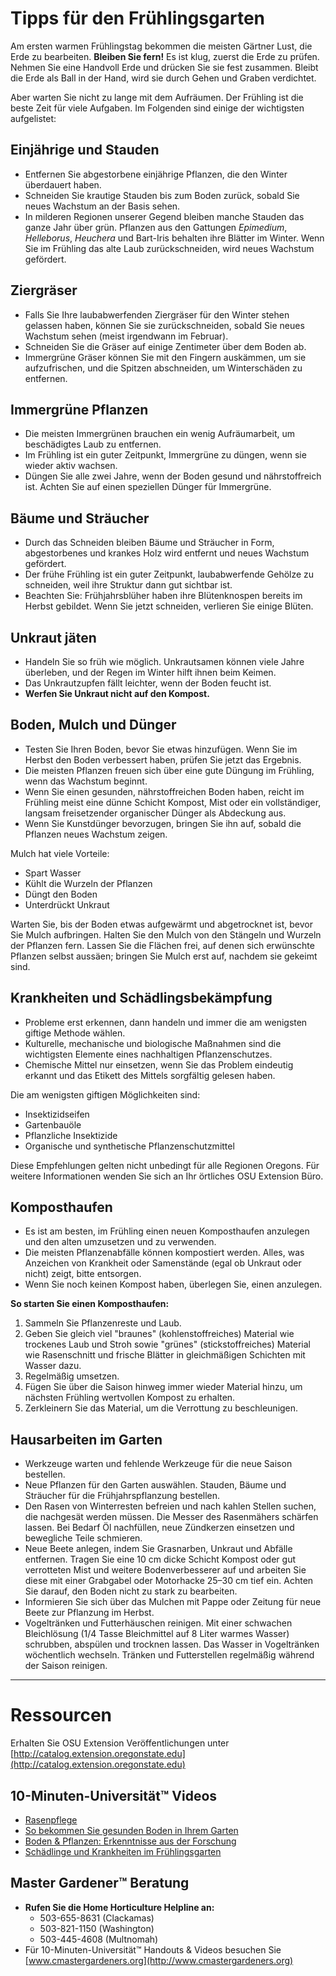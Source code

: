 # Tipps für den Frühlingsgarten

Am ersten warmen Frühlingstag bekommen die meisten Gärtner Lust, die Erde zu bearbeiten. **Bleiben Sie fern!** Es ist klug, zuerst die Erde zu prüfen. Nehmen Sie eine Handvoll Erde und drücken Sie sie fest zusammen. Bleibt die Erde als Ball in der Hand, wird sie durch Gehen und Graben verdichtet.

Aber warten Sie nicht zu lange mit dem Aufräumen. Der Frühling ist die beste Zeit für viele Aufgaben. Im Folgenden sind einige der wichtigsten aufgelistet:

## Einjährige und Stauden

- Entfernen Sie abgestorbene einjährige Pflanzen, die den Winter überdauert haben.
- Schneiden Sie krautige Stauden bis zum Boden zurück, sobald Sie neues Wachstum an der Basis sehen.
- In milderen Regionen unserer Gegend bleiben manche Stauden das ganze Jahr über grün. Pflanzen aus den Gattungen *Epimedium*, *Helleborus*, *Heuchera* und Bart-Iris behalten ihre Blätter im Winter. Wenn Sie im Frühling das alte Laub zurückschneiden, wird neues Wachstum gefördert.

## Ziergräser

- Falls Sie Ihre laubabwerfenden Ziergräser für den Winter stehen gelassen haben, können Sie sie zurückschneiden, sobald Sie neues Wachstum sehen (meist irgendwann im Februar).
- Schneiden Sie die Gräser auf einige Zentimeter über dem Boden ab.
- Immergrüne Gräser können Sie mit den Fingern auskämmen, um sie aufzufrischen, und die Spitzen abschneiden, um Winterschäden zu entfernen.

## Immergrüne Pflanzen

- Die meisten Immergrünen brauchen ein wenig Aufräumarbeit, um beschädigtes Laub zu entfernen.
- Im Frühling ist ein guter Zeitpunkt, Immergrüne zu düngen, wenn sie wieder aktiv wachsen.
- Düngen Sie alle zwei Jahre, wenn der Boden gesund und nährstoffreich ist. Achten Sie auf einen speziellen Dünger für Immergrüne.

## Bäume und Sträucher

- Durch das Schneiden bleiben Bäume und Sträucher in Form, abgestorbenes und krankes Holz wird entfernt und neues Wachstum gefördert.
- Der frühe Frühling ist ein guter Zeitpunkt, laubabwerfende Gehölze zu schneiden, weil ihre Struktur dann gut sichtbar ist.
- Beachten Sie: Frühjahrsblüher haben ihre Blütenknospen bereits im Herbst gebildet. Wenn Sie jetzt schneiden, verlieren Sie einige Blüten.

## Unkraut jäten

- Handeln Sie so früh wie möglich. Unkrautsamen können viele Jahre überleben, und der Regen im Winter hilft ihnen beim Keimen.
- Das Unkrautzupfen fällt leichter, wenn der Boden feucht ist.
- **Werfen Sie Unkraut nicht auf den Kompost.**

## Boden, Mulch und Dünger

- Testen Sie Ihren Boden, bevor Sie etwas hinzufügen. Wenn Sie im Herbst den Boden verbessert haben, prüfen Sie jetzt das Ergebnis.
- Die meisten Pflanzen freuen sich über eine gute Düngung im Frühling, wenn das Wachstum beginnt.
- Wenn Sie einen gesunden, nährstoffreichen Boden haben, reicht im Frühling meist eine dünne Schicht Kompost, Mist oder ein vollständiger, langsam freisetzender organischer Dünger als Abdeckung aus.
- Wenn Sie Kunstdünger bevorzugen, bringen Sie ihn auf, sobald die Pflanzen neues Wachstum zeigen.

Mulch hat viele Vorteile:
- Spart Wasser
- Kühlt die Wurzeln der Pflanzen
- Düngt den Boden
- Unterdrückt Unkraut

Warten Sie, bis der Boden etwas aufgewärmt und abgetrocknet ist, bevor Sie Mulch aufbringen. Halten Sie den Mulch von den Stängeln und Wurzeln der Pflanzen fern. Lassen Sie die Flächen frei, auf denen sich erwünschte Pflanzen selbst aussäen; bringen Sie Mulch erst auf, nachdem sie gekeimt sind.

## Krankheiten und Schädlingsbekämpfung

- Probleme erst erkennen, dann handeln und immer die am wenigsten giftige Methode wählen.
- Kulturelle, mechanische und biologische Maßnahmen sind die wichtigsten Elemente eines nachhaltigen Pflanzenschutzes.
- Chemische Mittel nur einsetzen, wenn Sie das Problem eindeutig erkannt und das Etikett des Mittels sorgfältig gelesen haben.

Die am wenigsten giftigen Möglichkeiten sind:
- Insektizidseifen
- Gartenbauöle
- Pflanzliche Insektizide
- Organische und synthetische Pflanzenschutzmittel

Diese Empfehlungen gelten nicht unbedingt für alle Regionen Oregons. Für weitere Informationen wenden Sie sich an Ihr örtliches OSU Extension Büro.

## Komposthaufen

- Es ist am besten, im Frühling einen neuen Komposthaufen anzulegen und den alten umzusetzen und zu verwenden.
- Die meisten Pflanzenabfälle können kompostiert werden. Alles, was Anzeichen von Krankheit oder Samenstände (egal ob Unkraut oder nicht) zeigt, bitte entsorgen.
- Wenn Sie noch keinen Kompost haben, überlegen Sie, einen anzulegen.

**So starten Sie einen Komposthaufen:**
1. Sammeln Sie Pflanzenreste und Laub.
2. Geben Sie gleich viel "braunes" (kohlenstoffreiches) Material wie trockenes Laub und Stroh sowie "grünes" (stickstoffreiches) Material wie Rasenschnitt und frische Blätter in gleichmäßigen Schichten mit Wasser dazu.
3. Regelmäßig umsetzen.
4. Fügen Sie über die Saison hinweg immer wieder Material hinzu, um nächsten Frühling wertvollen Kompost zu erhalten.
5. Zerkleinern Sie das Material, um die Verrottung zu beschleunigen.

## Hausarbeiten im Garten

- Werkzeuge warten und fehlende Werkzeuge für die neue Saison bestellen.
- Neue Pflanzen für den Garten auswählen. Stauden, Bäume und Sträucher für die Frühjahrspflanzung bestellen.
- Den Rasen von Winterresten befreien und nach kahlen Stellen suchen, die nachgesät werden müssen. Die Messer des Rasenmähers schärfen lassen. Bei Bedarf Öl nachfüllen, neue Zündkerzen einsetzen und bewegliche Teile schmieren.
- Neue Beete anlegen, indem Sie Grasnarben, Unkraut und Abfälle entfernen. Tragen Sie eine 10 cm dicke Schicht Kompost oder gut verrotteten Mist und weitere Bodenverbesserer auf und arbeiten Sie diese mit einer Grabgabel oder Motorhacke 25–30 cm tief ein. Achten Sie darauf, den Boden nicht zu stark zu bearbeiten.
- Informieren Sie sich über das Mulchen mit Pappe oder Zeitung für neue Beete zur Pflanzung im Herbst.
- Vogeltränken und Futterhäuschen reinigen. Mit einer schwachen Bleichlösung (1/4 Tasse Bleichmittel auf 8 Liter warmes Wasser) schrubben, abspülen und trocknen lassen. Das Wasser in Vogeltränken wöchentlich wechseln. Tränken und Futterstellen regelmäßig während der Saison reinigen.

---

# Ressourcen

Erhalten Sie OSU Extension Veröffentlichungen unter [http://catalog.extension.oregonstate.edu](http://catalog.extension.oregonstate.edu)

## 10-Minuten-Universität™ Videos

- [Rasenpflege](https://www.youtube.com/watch?v=rZ-Fp68FxDc)
- [So bekommen Sie gesunden Boden in Ihrem Garten](https://www.youtube.com/watch?v=4Vjhm-Y-IUY)
- [Boden & Pflanzen: Erkenntnisse aus der Forschung](https://www.youtube.com/watch?v=ZDaZa7P5zSI&list=PLZEzoOaZqnfoVPUYtXji6wgWSrpzS6l7b)
- [Schädlinge und Krankheiten im Frühlingsgarten](https://www.youtube.com/watch?v=kjIuwoYCkmY)

## Master Gardener™ Beratung

- **Rufen Sie die Home Horticulture Helpline an:**
  - 503-655-8631 (Clackamas)
  - 503-821-1150 (Washington)
  - 503-445-4608 (Multnomah)
- Für 10-Minuten-Universität™ Handouts & Videos besuchen Sie [www.cmastergardeners.org](http://www.cmastergardeners.org)
